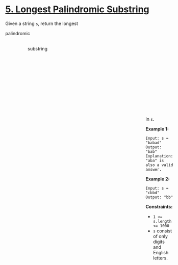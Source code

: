 # [5. Longest Palindromic Substring](https://leetcode.com/problems/longest-palindromic-substring/description/)

Given a string `s`, return the longest <div class="popover-wrapper inline-block" data-headlessui-state=""><div id="headlessui-popover-button-:rs:" aria-expanded="false" data-headlessui-state="">palindromic<div style="position: fixed; z-index: 9999; inset: 0px auto auto 0px; transform: translate(298px, 221px);"> <div class="popover-wrapper inline-block" data-headlessui-state=""><div id="headlessui-popover-button-:rv:" aria-expanded="false" data-headlessui-state="">substring<div style="position: fixed; z-index: 9999; inset: 0px auto auto 0px; transform: translate(370px, 221px);"> in `s`.

**Example 1:**

```
Input: s = "babad"
Output: "bab"
Explanation: "aba" is also a valid answer.
```

**Example 2:**

```
Input: s = "cbbd"
Output: "bb"
```

**Constraints:**

- `1 <= s.length <= 1000`
- `s` consist of only digits and English letters.
